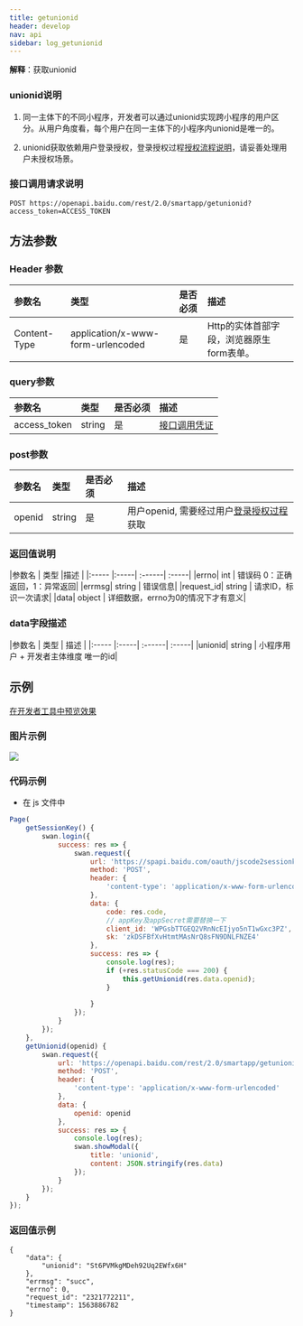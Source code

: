 ```yaml
---
title: getunionid
header: develop
nav: api
sidebar: log_getunionid
---
```


 
**解释**：获取unionid

### unionid说明
1. 同一主体下的不同小程序，开发者可以通过unionid实现跨小程序的用户区分。从用户角度看，每个用户在同一主体下的小程序内unionid是唯一的。

2. unionid获取依赖用户登录授权，登录授权过程[授权流程说明](https://smartprogram.baidu.com/docs/develop/api/open/log/)，请妥善处理用户未授权场景。

### 接口调用请求说明
```
POST https://openapi.baidu.com/rest/2.0/smartapp/getunionid?access_token=ACCESS_TOKEN
```
## 方法参数 

### Header 参数 

|参数名 | 类型 | 是否必须 | 描述 |
|:----- |:-----|:------|:-----|
|Content-Type| application/x-www-form-urlencoded | 是 | Http的实体首部字段，浏览器原生form表单。|

### query参数 

|参数名 | 类型 | 是否必须 | 描述 |
|:----- |:-----| :------| :-----|
|access_token| string | 是 | [接口调用凭证](https://smartprogram.baidu.com/docs/develop/serverapi/power_exp/)|

### post参数 

|参数名 | 类型 | 是否必须 | 描述 |
|:----- |:-----| :------| :-----|
|openid| string | 是 | 用户openid, 需要经过用户[登录授权过程](https://smartprogram.baidu.com/docs/develop/api/open/log/)获取|

### 返回值说明 

|参数名 | 类型 |描述 |
|:----- |:-----| :------| :-----|
|errno| int | 错误码 0：正确返回，1：异常返回|
|errmsg| string | 错误信息|
|request_id| string | 请求ID，标识一次请求|
|data| object | 详细数据，errno为0的情况下才有意义|

### data字段描述 

|参数名 | 类型 | 描述 |
|:----- |:-----| :------| :-----|
|unionid| string | 小程序用户 + 开发者主体维度 唯一的id|

## 示例

<a href="swanide://fragment/17bbb40b4856d0a6c59955a3567fe5a51574405159785" title="在开发者工具中预览效果" target="_self">在开发者工具中预览效果</a>

###  图片示例 

<div class="m-doc-custom-examples">
    <div class="m-doc-custom-examples-correct">
        <img src="https://b.bdstatic.com/miniapp/images/getunionid.gif">
    </div>
    <div class="m-doc-custom-examples-correct">
        <img src=" ">
    </div>
    <div class="m-doc-custom-examples-correct">
        <img src=" ">
    </div>     
</div>

### 代码示例 


* 在 js 文件中 
```js
Page(
    getSessionKey() {
        swan.login({
            success: res => {
                swan.request({
                    url: 'https://spapi.baidu.com/oauth/jscode2sessionkey',
                    method: 'POST',
                    header: {
                        'content-type': 'application/x-www-form-urlencoded'
                    },
                    data: {
                        code: res.code,
                        // appKey及appSecret需要替换一下
                        client_id: 'WPGsbTTGEQ2VRnNcEIjyo5nT1wGxc3PZ',
                        sk: 'zkDSFBfXvHtmtMAsNrQ8sFN9DNLFNZE4'
                    },
                    success: res => {
                        console.log(res);
                        if (+res.statusCode === 200) {
                            this.getUnionid(res.data.openid);
                        }
                        
                    }
                });
            }
        });
    },
    getUnionid(openid) {
        swan.request({
            url: 'https://openapi.baidu.com/rest/2.0/smartapp/getunionid?access_token=24.54f893d4a6f0873c7cba04f371f4be92.2592000.1576984227.282335-11136662',
            method: 'POST',
            header: {
                'content-type': 'application/x-www-form-urlencoded'
            },
            data: {
                openid: openid
            },
            success: res => {
                console.log(res);
                swan.showModal({
                    title: 'unionid',
                    content: JSON.stringify(res.data)
                });
            }
        });
    }
});
```

### 返回值示例 
```
{ 
    "data": {
        "unionid": "St6PVMkgMDeh92Uq2EWfx6H"
    },
    "errmsg": "succ",
    "errno": 0,
    "request_id": "2321772211",
    "timestamp": 1563886782
}
```


